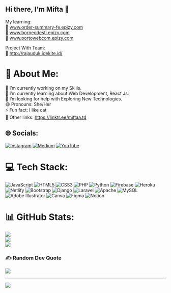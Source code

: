 ## Hi there, I'm Mifta 👋

My learning: <br>
📓 www.order-summary-fe.epizy.com <br>
📓 www.borneodesti.epizy.com <br>
📓 www.portowebcom.epizy.com <br>

Project With Team: <br>
📓 http://rajauduk.idekite.id/

# 💫 About Me:
🔭 I’m currently working on my Skills.<br>🌱 I’m currently learning about Web Development, React Js.<br>🤔 I’m looking for help with Exploring New Technologies.<br>😄 Pronouns: She/Her<br>⚡ Fun fact: I like cat <br> 🔗 Other links: https://linktr.ee/miftaa.td


## 🌐 Socials:
[![Instagram](https://img.shields.io/badge/Instagram-%23E4405F.svg?logo=Instagram&logoColor=white)](https://instagram.com/miftaa.td) [![Medium](https://img.shields.io/badge/Medium-12100E?logo=medium&logoColor=white)](https://medium.com/@miftahul_janna) [![YouTube](https://img.shields.io/badge/YouTube-%23FF0000.svg?logo=YouTube&logoColor=white)](https://youtube.com/channel/UCT5Ohn4MSetRgv2K67CXI2Q) 

# 💻 Tech Stack:
![JavaScript](https://img.shields.io/badge/javascript-%23323330.svg?style=for-the-badge&logo=javascript&logoColor=%23F7DF1E) ![HTML5](https://img.shields.io/badge/html5-%23E34F26.svg?style=for-the-badge&logo=html5&logoColor=white) ![CSS3](https://img.shields.io/badge/css3-%231572B6.svg?style=for-the-badge&logo=css3&logoColor=white) ![PHP](https://img.shields.io/badge/php-%23777BB4.svg?style=for-the-badge&logo=php&logoColor=white) ![Python](https://img.shields.io/badge/python-3670A0?style=for-the-badge&logo=python&logoColor=ffdd54) ![Firebase](https://img.shields.io/badge/firebase-%23039BE5.svg?style=for-the-badge&logo=firebase) ![Heroku](https://img.shields.io/badge/heroku-%23430098.svg?style=for-the-badge&logo=heroku&logoColor=white) ![Netlify](https://img.shields.io/badge/netlify-%23000000.svg?style=for-the-badge&logo=netlify&logoColor=#00C7B7) ![Bootstrap](https://img.shields.io/badge/bootstrap-%23563D7C.svg?style=for-the-badge&logo=bootstrap&logoColor=white) ![Django](https://img.shields.io/badge/django-%23092E20.svg?style=for-the-badge&logo=django&logoColor=white) ![Laravel](https://img.shields.io/badge/laravel-%23FF2D20.svg?style=for-the-badge&logo=laravel&logoColor=white) ![Apache](https://img.shields.io/badge/apache-%23D42029.svg?style=for-the-badge&logo=apache&logoColor=white) ![MySQL](https://img.shields.io/badge/mysql-%2300f.svg?style=for-the-badge&logo=mysql&logoColor=white) ![Adobe Illustrator](https://img.shields.io/badge/adobeillustrator-%23FF9A00.svg?style=for-the-badge&logo=adobeillustrator&logoColor=white) ![Canva](https://img.shields.io/badge/Canva-%2300C4CC.svg?style=for-the-badge&logo=Canva&logoColor=white) 	![Figma](https://img.shields.io/badge/figma-%23F24E1E.svg?style=for-the-badge&logo=figma&logoColor=white) ![Notion](https://img.shields.io/badge/Notion-%23000000.svg?style=for-the-badge&logo=notion&logoColor=white)
# 📊 GitHub Stats:
![](https://github-readme-stats.vercel.app/api?username=miftahuljna127&theme=darcula&hide_border=false&include_all_commits=false&count_private=false)<br/>
![](https://github-readme-streak-stats.herokuapp.com/?user=miftahuljna127&theme=darcula&hide_border=false)<br/>
![](https://github-readme-stats.vercel.app/api/top-langs/?username=miftahuljna127&theme=darcula&hide_border=false&include_all_commits=false&count_private=false&layout=compact)

### ✍️ Random Dev Quote
![](https://quotes-github-readme.vercel.app/api?type=horizontal&theme=radical)

---
[![](https://visitcount.itsvg.in/api?id=miftahuljna127&icon=0&color=0)](https://visitcount.itsvg.in)



